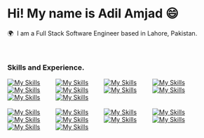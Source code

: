 # Hi! My name is Adil Amjad 😄

🌍  I am a Full Stack Software Engineer based in Lahore, Pakistan.

<br />

### Skills and Experience.

[![My Skills](https://skillicons.dev/icons?i=html)]() &nbsp;&nbsp;&nbsp;&nbsp;&nbsp;&nbsp;&nbsp; [![My Skills](https://skillicons.dev/icons?i=css)]() &nbsp;&nbsp;&nbsp;&nbsp;&nbsp;&nbsp;&nbsp; [![My Skills](https://skillicons.dev/icons?i=sass)]()  &nbsp;&nbsp;&nbsp;&nbsp;&nbsp;&nbsp;&nbsp; [![My Skills](https://skillicons.dev/icons?i=bootstrap)]() &nbsp;&nbsp;&nbsp;&nbsp;&nbsp;&nbsp;&nbsp; [![My Skills](https://skillicons.dev/icons?i=tailwind)]() &nbsp;&nbsp;&nbsp;&nbsp;&nbsp;&nbsp;&nbsp; [![My Skills](https://skillicons.dev/icons?i=js)]() &nbsp;&nbsp;&nbsp;&nbsp;&nbsp;&nbsp;&nbsp; [![My Skills](https://skillicons.dev/icons?i=ts)]() &nbsp;&nbsp;&nbsp;&nbsp;&nbsp;&nbsp;&nbsp; [![My Skills](https://skillicons.dev/icons?i=react)]() &nbsp;&nbsp;&nbsp;&nbsp;&nbsp;&nbsp;&nbsp; [![My Skills](https://skillicons.dev/icons?i=nextjs)]() &nbsp;&nbsp;&nbsp;&nbsp;&nbsp;&nbsp;&nbsp; [![My Skills](https://skillicons.dev/icons?i=nodejs)]() &nbsp;&nbsp;&nbsp;&nbsp;&nbsp;&nbsp;&nbsp; <br><br> [![My Skills](https://skillicons.dev/icons?i=express)]() &nbsp;&nbsp;&nbsp;&nbsp;&nbsp;&nbsp;&nbsp; [![My Skills](https://skillicons.dev/icons?i=mongodb)]() &nbsp;&nbsp;&nbsp;&nbsp;&nbsp;&nbsp;&nbsp; [![My Skills](https://skillicons.dev/icons?i=redis)]() &nbsp;&nbsp;&nbsp;&nbsp;&nbsp;&nbsp;&nbsp; [![My Skills](https://skillicons.dev/icons?i=firebase)]() &nbsp;&nbsp;&nbsp;&nbsp;&nbsp;&nbsp;&nbsp; [![My Skills](https://skillicons.dev/icons?i=docker)]() &nbsp;&nbsp;&nbsp;&nbsp;&nbsp;&nbsp;&nbsp; [![My Skills](https://skillicons.dev/icons?i=aws)]() &nbsp;&nbsp;&nbsp;&nbsp;&nbsp;&nbsp;&nbsp; [![My Skills](https://skillicons.dev/icons?i=git)]() &nbsp;&nbsp;&nbsp;&nbsp;&nbsp;&nbsp;&nbsp; [![My Skills](https://skillicons.dev/icons?i=postman)]() &nbsp;&nbsp;&nbsp;&nbsp;&nbsp;&nbsp;&nbsp; [![My Skills](https://skillicons.dev/icons?i=cpp)]() &nbsp;&nbsp;&nbsp;&nbsp;&nbsp;&nbsp;&nbsp; [![My Skills](https://skillicons.dev/icons?i=cpp)]() 
